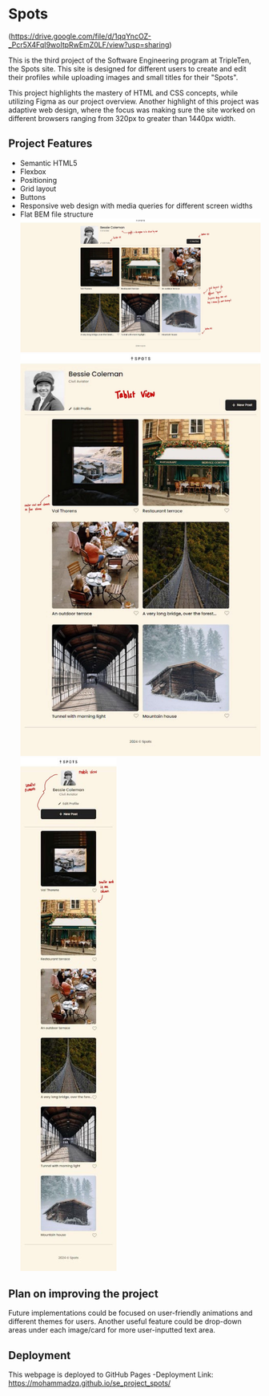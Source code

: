 # Spots

(https://drive.google.com/file/d/1qqYncOZ-_Pcr5X4FqI9woItpRwEmZ0LF/view?usp=sharing)

This is the third project of the Software Engineering program at TripleTen, the Spots site. This site is designed for different users to create and edit their profiles while uploading images and small titles for their "Spots".

This project highlights the mastery of HTML and CSS concepts, while utilizing Figma as our project overview. Another highlight of this project was adaptive web design, where the focus was making sure the site worked on different browsers ranging from 320px to greater than 1440px width.

## Project Features

- Semantic HTML5
- Flexbox
- Positioning
- Grid layout
- Buttons
- Responsive web design with media queries for different screen widths
- Flat BEM file structure
  ![se_project_spots Spots-Readme](/images/desktop_view_readme.jpg)
  ![se_project_spots Spots-Readme](/images/tablet_view_readme.jpg)
  ![se_project_spots Spots-Readme](/images/mobile_view_readme.jpg)

## Plan on improving the project

Future implementations could be focused on user-friendly animations and different themes for users. Another useful feature could be drop-down areas under each image/card for more user-inputted text area.

## Deployment

This webpage is deployed to GitHub Pages
-Deployment Link:
https://mohammadzq.github.io/se_project_spots/
